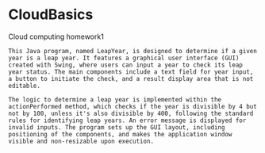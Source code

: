 # CloudBasics
Cloud computing homework1

    This Java program, named LeapYear, is designed to determine if a given year is a leap year. It features a graphical user interface (GUI) created with Swing, where users can input a year to check its leap year status. The main components include a text field for year input, a button to initiate the check, and a result display area that is not editable. 
    
    The logic to determine a leap year is implemented within the actionPerformed method, which checks if the year is divisible by 4 but not by 100, unless it's also divisible by 400, following the standard rules for identifying leap years. An error message is displayed for invalid inputs. The program sets up the GUI layout, including positioning of the components, and makes the application window visible and non-resizable upon execution.